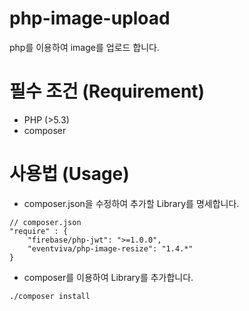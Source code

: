 # php-image-upload
php를 이용하여 image를 업로드 합니다.

# 필수 조건 (Requirement)
- PHP (>5.3)
- composer

# 사용법 (Usage)
- composer.json을 수정하여 추가할 Library를 명세합니다.
```text
// composer.json
"require" : {
    "firebase/php-jwt": ">=1.0.0",
    "eventviva/php-image-resize": "1.4.*"
}                  
```
- composer를 이용하여 Library를 추가합니다.
```command
./composer install
